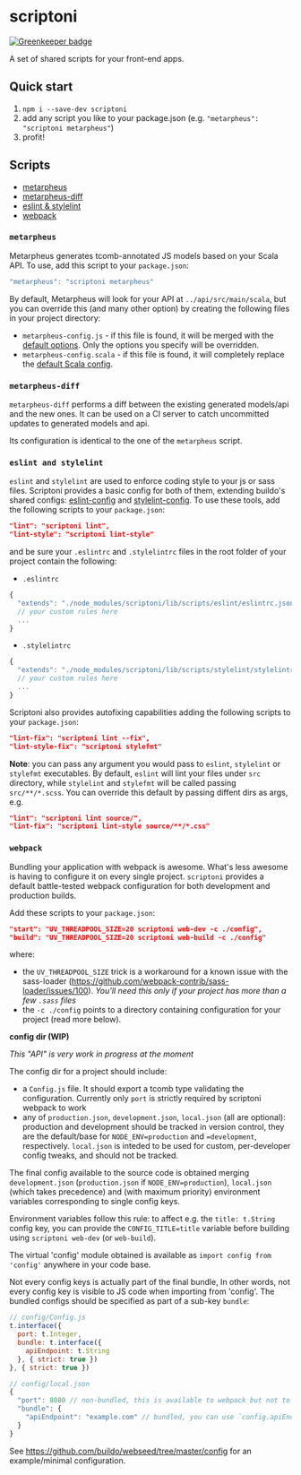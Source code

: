 # scriptoni

[![Greenkeeper badge](https://badges.greenkeeper.io/buildo/scriptoni.svg)](https://greenkeeper.io/)

A set of shared scripts for your front-end apps.

## Quick start

1. `npm i --save-dev scriptoni`
2. add any script you like to your package.json (e.g. `"metarpheus": "scriptoni metarpheus"`)
3. profit!

## Scripts

- [metarpheus](#metarpheus)
- [metarpheus-diff](#metarpheus-diff)
- [eslint & stylelint](#eslint-and-stylelint)
- [webpack](#webpack)

### `metarpheus`

Metarpheus generates tcomb-annotated JS models based on your Scala API. To use,
add this script to your `package.json`:

```js
"metarpheus": "scriptoni metarpheus"
```

By default, Metarpheus will look for your API at `../api/src/main/scala`, but
you can override this (and many other option) by creating the following files in
your project directory:

* `metarpheus-config.js` - if this file is found, it will be merged with the
  [default options](src/scripts/metarpheus/config.js). Only the options you
  specify will be overridden.
* `metarpheus-config.scala` - if this file is found, it will completely replace
  the [default Scala config](src/scripts/metarpheus/config.scala).

### `metarpheus-diff`

`metarpheus-diff` performs a diff between the existing generated models/api and the new ones. It can be used on a CI server to catch uncommitted updates to generated models and api.

Its configuration is identical to the one of the `metarpheus` script.


### `eslint and stylelint`

`eslint` and `stylelint` are used to enforce coding style to your js or sass files. Scriptoni provides a basic config for both of them, extending buildo's shared configs: [eslint-config](https://github.com/buildo/eslint-config) and [stylelint-config](https://github.com/buildo/stylelint-config/). To use these tools, add the following scripts to your `package.json`:

```json
"lint": "scriptoni lint",
"lint-style": "scriptoni lint-style"
```

and be sure your `.eslintrc` and `.stylelintrc` files in the root folder of your project contain the following:

- `.eslintrc`
```js
{
  "extends": "./node_modules/scriptoni/lib/scripts/eslint/eslintrc.json",
  // your custom rules here
  ...
}
```

- `.stylelintrc`
```js
{
  "extends": "./node_modules/scriptoni/lib/scripts/stylelint/stylelintrc.json"
  // your custom rules here
  ...
}
```

Scriptoni also provides autofixing capabilities adding the following scripts to your `package.json`:

```json
"lint-fix": "scriptoni lint --fix",
"lint-style-fix": "scriptoni stylefmt"
```

**Note**: you can pass any argument you would pass to `eslint`, `stylelint` or `stylefmt` executables. By default, `eslint` will lint your files under `src` directory, while `stylelint` and `stylefmt` will be called passing `src/**/*.scss`. You can override this default by passing diffent dirs as args, e.g.

```json
"lint": "scriptoni lint source/",
"lint-fix": "scriptoni lint-style source/**/*.css"
```

### `webpack`

Bundling your application with webpack is awesome. What's less awesome is having to configure it on every single project. `scriptoni` provides a default battle-tested webpack configuration for both development and production builds.

Add these scripts to your `package.json`:

```json
"start": "UV_THREADPOOL_SIZE=20 scriptoni web-dev -c ./config",
"build": "UV_THREADPOOL_SIZE=20 scriptoni web-build -c ./config"
```

where:

- the `UV_THREADPOOL_SIZE` trick is a workaround for a known issue with the sass-loader (https://github.com/webpack-contrib/sass-loader/issues/100). *You'll need this only if your project has more than a few `.sass` files*
- the `-c ./config` points to a directory containing configuration for your project (read more below).

**config dir (WIP)**

*This "API" is very work in progress at the moment*

The config dir for a project should include:
- a `Config.js` file. It should export a tcomb type validating the configuration. Currently only `port` is strictly required by scriptoni webpack to work
- any of `production.json`, `development.json`, `local.json` (all are optional): production and development should be tracked in version control, they are the default/base for `NODE_ENV=production` and `=development`, respectively. `local.json` is inteded to be used for custom, per-developer config tweaks, and should not be tracked.

The final config available to the source code is obtained merging `development.json` (`production.json` if `NODE_ENV=production`), `local.json` (which takes precedence) and (with maximum priority) environment variables corresponding to single config keys.

Environment variables follow this rule: to affect e.g. the `title: t.String` config key, you can provide the `CONFIG_TITLE=title` variable before building using `scriptoni web-dev` (or `web-build`).

The virtual 'config' module obtained is available as `import config from 'config'` anywhere in your code base.

Not every config keys is actually part of the final bundle, In other words, not every config key is visible to JS code when importing from 'config'. The bundled configs should be specified as part of a sub-key `bundle`:
```js
// config/Config.js
t.interface({
  port: t.Integer,
  bundle: t.interface({
    apiEndpoint: t.String
  }, { strict: true })
}, { strict: true })

// config/local.json
{
  "port": 8080 // non-bundled, this is available to webpack but not to JS code,
  "bundle": {
    "apiEndpoint": "example.com" // bundled, you can use `config.apiEndpoint` from JS code
  }
}
```

See https://github.com/buildo/webseed/tree/master/config for an example/minimal configuration.
